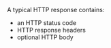 A typical HTTP response contains:

- an HTTP status code
- HTTP response headers
- optional HTTP body
